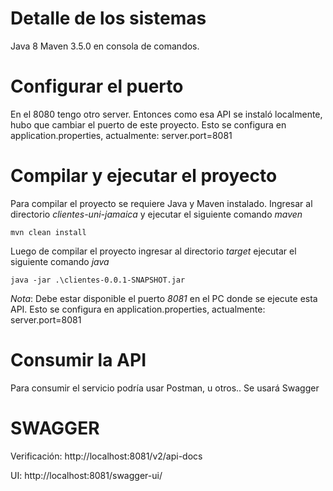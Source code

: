 # Detalle de los sistemas

Java 8
Maven 3.5.0 en consola de comandos.


# Configurar el puerto

En el 8080 tengo otro server.
Entonces como esa API se instaló localmente, hubo que cambiar el puerto de este proyecto.
Esto se configura en application.properties, actualmente:
server.port=8081

# Compilar y ejecutar el proyecto

Para compilar el proyecto se requiere Java y Maven instalado.
Ingresar al directorio *clientes-uni-jamaica* y ejecutar el siguiente comando *maven*

```
mvn clean install
```

Luego de compilar el proyecto ingresar al directorio *target* ejecutar el siguiente comando *java*

```
java -jar .\clientes-0.0.1-SNAPSHOT.jar
```

*Nota*:
Debe estar disponible el puerto *8081* en el PC donde se ejecute esta API.
Esto se configura en application.properties, actualmente:
server.port=8081


# Consumir la API

Para consumir el servicio podría usar Postman, u otros.. Se usará Swagger



# SWAGGER

Verificación:
http://localhost:8081/v2/api-docs

UI:
http://localhost:8081/swagger-ui/








